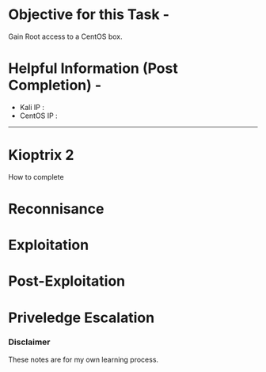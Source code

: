 # Objective for this Task - 
Gain Root access to a CentOS box.

# Helpful Information (Post Completion) -
- Kali IP : 
- CentOS IP : 

--- --- --- 

# Kioptrix 2 
How to complete

# Reconnisance


# Exploitation


# Post-Exploitation


# Priveledge Escalation





### Disclaimer
These notes are for my own learning process.
